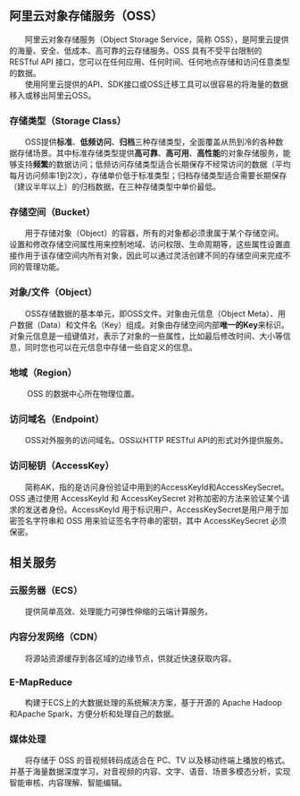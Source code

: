 ## 阿里云对象存储服务（OSS）
　　阿里云对象存储服务（Object Storage Service，简称 OSS），是阿里云提供的海量、安全、低成本、高可靠的云存储服务。OSS 具有不受平台限制的 RESTful API 接口，您可以在任何应用、任何时间、任何地点存储和访问任意类型的数据。</br>
　　使用阿里云提供的API、SDK接口或OSS迁移工具可以很容易的将海量的数据移入或移出阿里云OSS。
### 存储类型（Storage Class）
　　OSS提供**标准**、**低频访问**、**归档**三种存储类型，全面覆盖从热到冷的各种数据存储场景。其中标准存储类型提供**高可靠**、**高可用**、**高性能**的对象存储服务，能够支持**频繁**的数据访问；低频访问存储类型适合长期保存不经常访问的数据（平均每月访问频率1到2次），存储单价低于标准类型；归档存储类型适合需要长期保存（建议半年以上）的归档数据，在三种存储类型中单价最低。
### 存储空间（Bucket）
　　用于存储对象（Object）的容器，所有的对象都必须隶属于某个存储空间。设置和修改存储空间属性用来控制地域、访问权限、生命周期等，这些属性设置直接作用于该存储空间内所有对象，因此可以通过灵活创建不同的存储空间来完成不同的管理功能。
### 对象/文件（Object）
　　OSS存储数据的基本单元，即OSS文件。对象由元信息（Object Meta）、用户数据（Data）和文件名（Key）组成。对象由存储空间内部**唯一的Key**来标识。对象元信息是一组键值对，表示了对象的一些属性，比如最后修改时间、大小等信息，同时您也可以在元信息中存储一些自定义的信息。
### 地域（Region）
　　 OSS 的数据中心所在物理位置。
### 访问域名（Endpoint）
　　OSS对外服务的访问域名。OSS以HTTP RESTful API的形式对外提供服务。
### 访问秘钥（AccessKey）
　　简称AK，指的是访问身份验证中用到的AccessKeyId和AccessKeySecret。OSS 通过使用 AccessKeyId 和 AccessKeySecret 对称加密的方法来验证某个请求的发送者身份。AccessKeyId 用于标识用户，AccessKeySecret是用户用于加密签名字符串和 OSS 用来验证签名字符串的密钥，其中 AccessKeySecret 必须保密。

## 相关服务
### 云服务器（ECS）
　　提供简单高效、处理能力可弹性伸缩的云端计算服务。
### 内容分发网络（CDN）
　　将源站资源缓存到各区域的边缘节点，供就近快速获取内容。
### E-MapReduce
　　构建于ECS上的大数据处理的系统解决方案，基于开源的 Apache Hadoop 和Apache Spark，方便分析和处理自己的数据。
### 媒体处理
　　将存储于 OSS 的音视频转码成适合在 PC、TV 以及移动终端上播放的格式。并基于海量数据深度学习，对音视频的内容、文字、语音、场景多模态分析，实现智能审核、内容理解、智能编辑。